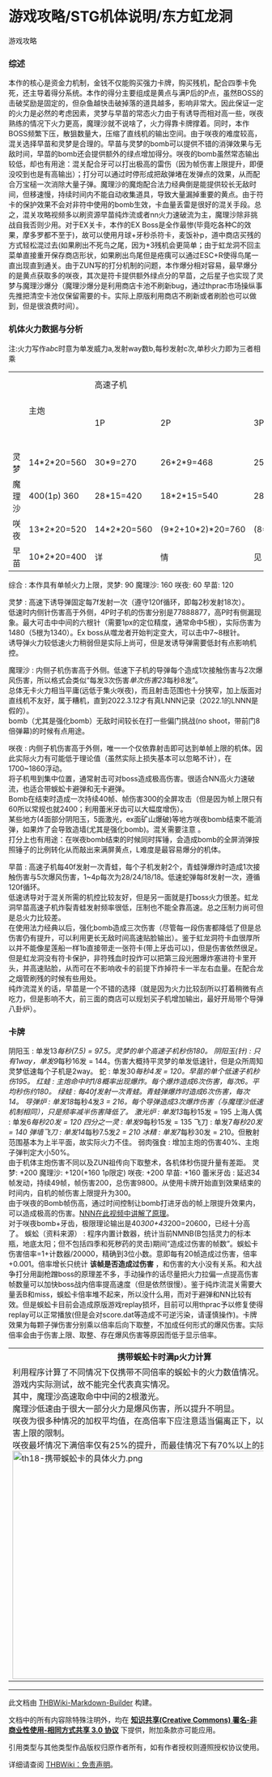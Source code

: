# 游戏攻略/STG机体说明/东方虹龙洞

<!-- source html: G:\repos\THBWiki-Markdown-Builder\THBWikiMarkdown\Temp\main\3\34\ns0%3A%E6%B8%B8%E6%88%8F%E6%94%BB%E7%95%A5%2FSTG%E6%9C%BA%E4%BD%93%E8%AF%B4%E6%98%8E%2F%E4%B8%9C%E6%96%B9%E8%99%B9%E9%BE%99%E6%B4%9E.html -->

游戏攻略


### 综述
  
本作的核心是资金力机制，金钱不仅能购买强力卡牌，购买残机，配合四季卡免死，还主导着得分系统。本作的得分主要组成是黄点与满P后的P点，虽然BOSS的击破奖励是固定的，但杂鱼越快击破掉落的道具越多，影响非常大。因此保证一定的火力是必然的考虑因素，灵梦与早苗的常态火力由于有诱导而相对高一些，咲夜熟练的情况下火力更高，魔理沙就不说啥了，火力得靠卡牌撑着。同时，本作BOSS频繁下压，散狙数量大，压缩了直线机的输出空间。由于咲夜的难度较高，混关选择早苗和灵梦是合理的。早苗与灵梦的bomb可以提供不错的消弹效果与无敌时间，早苗的bomb还会提供额外的绿点增加得分。咲夜的bomb虽然常态输出较低，却也有用途：混关配合牙可以打出极高的雷伤（因为帧伤害上限提升，即便没咬到也是有高输出）；打分可以通过时停形成把敌弹堵在发弹点的效果，从而配合万宝槌一次消除大量子弹。魔理沙的魔炮配合法力经典倒是能提供较长无敌时间，但移速慢，持续时间内不能自动收集道具，导致大量漏掉重要的黄点。由于符卡的保护效果不会对非符中使用的bomb生效，卡血量丢雷是很好的混关手段。总之，混关攻略视频多以刷资源早苗纯炸流或者nn火力速破流为主，魔理沙除非挑战自我否则少用。对于EX关卡，本作的EX Boss是全作最惨(毕竟吃各种C的效果，摩多罗都不至于)，故可以使用月球+牙秒杀符卡，麦饭补p，道中商店买残的方式轻松混过去(如果刷出不死鸟之尾，因为+3残机会更简单；由于虹龙洞不回主菜单直接重开保存商店形状，如果刷出鸟尾但是疮痍可以通过ESC+R使得鸟尾一直出现直到通关。由于ZUN写的打分机制的问题，本作爆分相对容易，最早爆分的是黄点获取多的咲夜，其次是符卡提供额外绿点分的早苗，之后星子也实现了灵梦与魔理沙爆分（魔理沙爆分是利用商店卡池不刷新bug，通过thprac市场操纵事先推把清空卡池仅保留需要的卡。实际上原版利用商店不刷新或者刷脸也可以做到，但是很浪费时间）。
  


### 机体火力数据与分析
  
注:火力写作a*b*c时意为单发威力a,发射way数b,每秒发射c次,单秒火力即为三者相乘
  


<table>

<tbody><tr>
<td rowspan="2">
</td>
<td rowspan="2">主炮
</td>
<td colspan="4">高速子机
</td>
<td colspan="4">低速子机
</td>
<td colspan="2">bomb
</td>
<td colspan="2">强化bomb
</td>
<td colspan="3">移动速度
</td></tr>
<tr>
<td>1P</td>
<td>2P</td>
<td>3P</td>
<td>4P</td>
<td>1P</td>
<td>2P</td>
<td>3P</td>
<td>4P</td>
<td>无敌</td>
<td>伤害</td>
<td>无敌</td>
<td>伤害</td>
<td>高速</td>
<td>低速</td>
<td>疾风木屐<sup id="cite_ref-1" class="reference"><a href="#cite_note-1">1</a></sup>
</td></tr>
<tr>
<td>灵梦</td>
<td>14*2*20=560</td>
<td>30*9=270</td>
<td>26*2*9=468</td>
<td>25*3*9=675</td>
<td>20*4*9=720</td>
<td>10*2*20=400</td>
<td>(7*2+8*2)*20=600</td>
<td>(7*4+10*2)*20=960</td>
<td>(7*4+8*4)*20=1200</td>
<td>300</td>
<td>忍</td>
<td>420</td>
<td>我</td>
<td>4.5</td>
<td rowspan="4">2.0</td>
<td rowspan="4">8.0
</td></tr>
<tr>
<td>魔理沙</td>
<td>400(1p) 360</td>
<td>28*15=420</td>
<td>18*2*15=540</td>
<td>28*3*15=1260</td>
<td>(28*2+22*2)*15=1500</td>
<td>3*23*8=552</td>
<td>3*14*2*8=672</td>
<td>3*(10*2+14)*8=816</td>
<td>3*(12*2+9*2)*8=1008</td>
<td>380</td>
<td>比</td>
<td>530</td>
<td>不</td>
<td>5.0
</td></tr>
<tr>
<td>咲夜</td>
<td>13*2*20=520</td>
<td>14*2*20=560</td>
<td>(9*2+10*2)*20=760</td>
<td>(8*2+9*2+14)*20=960</td>
<td>(8*4+9*4)*20=1360</td>
<td>14*2*20=560</td>
<td>9*4*20=720</td>
<td>(8*2+10*2+14)*20=1000</td>
<td>(8*4+9*4)*20=1360</td>
<td>180</td>
<td>填</td>
<td>300</td>
<td>干</td>
<td>4.5
</td></tr>
<tr>
<td>早苗</td>
<td>10*2*20=400</td>
<td>详</td>
<td>情</td>
<td>见</td>
<td>下</td>
<td>24*2*7.5=360</td>
<td>17*4*7.5=510</td>
<td>15*6*7.5=675</td>
<td>13*8*7.5=780</td>
<td>320</td>
<td>坑</td>
<td>440</td>
<td>了</td>
<td>4.5
</td></tr></tbody></table>



综合
: 本作具有单帧火力上限，灵梦: 90 魔理沙: 160 咲夜: 60 早苗: 120

灵梦
: 高速下诱导弹固定每7f发射一次（遵守120f循环，即每2秒发射18次）。  
低速时内侧针伤害高于外侧，4P时子机的伤害分别是77888877，高P时有侧漏现象。最大可击中中间的六根针（需要1px的定位精度，通常命中5根），实际伤害为1480（5根为1340）。Ex boss从噬龙者开始判定变大，可以击中7~8根针。  
诱导弹火力较低速火力稍弱但是实际上尚可，但是发诱导弹需要低封有点影响机控。

魔理沙
: 内侧子机伤害高于外侧。低速下子机的导弹每个造成1次接触伤害与2次爆风伤害，所以格式会类似“每发3次伤害*单次伤害23*每秒8发”。  
总体无卡火力相当平庸(远低于集火咲夜)，而且射击范围也十分狭窄，加上版面对直线机不友好，属于糟机，直到2022.3.12才有真LNNN记录（2022.1的LNNN是假的）。  
bomb（尤其是强化bomb）无敌时间较长在打一些偏门挑战(no shoot，带前门8倍弹幕)的时候有点用途。

咲夜
: 内侧子机伤害高于外侧，唯一一个仅依靠射击即可达到单帧上限的机体。因此实际火力有可能低于理论值（虽然实际上损失基本可以忽略不计），在1700~1860浮动。  
将子机甩到集中位置，通常射击可对boss造成极高伤害。很适合NN高火力速破流，也适合带蜈蚣卡避弹和无卡避弹。  
Bomb在结束时造成一次持续40帧、帧伤害300的全屏攻击（但是因为帧上限只有60所以常规也就2400；利用蕾米牙齿可以大幅度增伤）。  
某些地方(4面部分阴阳玉，5面激光，ex面矿山爆破)等地方咲夜bomb结束不能消弹，如果炸了会导致造墙(尤其是强化bomb)。混关需要注意 。  
打分上也有用途：在咲夜bomb结束的时候同时挥锤，会造成bomb的全屏消弹按照锤子的比例转化从而敲出来满屏黄点，L难度是最容易爆分的机体。

早苗
: 高速子机每40f发射一次青蛙，每个子机发射2个，青蛙弹爆炸时造成1次接触伤害与5次爆风伤害，1~4p每次为28/24/18/18。低速蛇弹每8f发射一次，遵循120f循环。  
低速诱导对于混关所需的机控比较友好，但是另一面就是打boss火力很差。虹龙洞早苗高速子机炸裂青蛙发射频率很低，压制也不能全靠高速。总之压制力尚可但是总火力比较差。  
在使用法力经典以后，强化bomb造成三次伤害（尽管每一段伤害都降低了但是总伤害仍有提升，可以利用更长无敌时间高速贴脸输出）。鉴于虹龙洞符卡血很厚所以并不能像星莲船一样1b直接带走一张符卡(带上牙齿可以)，但是伤害依然很足。  
但是虹龙洞没有符卡保护，非符残血时投炸可以把第三段光圈爆炸塞进符卡里开头，并高速贴脸，从而可在不影响收卡的前提下炸掉符卡一半左右血量。在配合龙之烟管刷残的时候有些用处。  
纯炸流混关的话，早苗是一个不错的选择（就是因为火力比较刮所以打着稍微有点吃力，但是影响不大，前三面的商店可以规划买子机增加输出，最好开局带个导弹八卦炉）。


### 卡牌
阴阳玉
: 单发13*每秒(7.5) = 97.5。灵梦的单个高速子机秒伤180。
阴阳玉(针)
: 只有1way，单发9*每秒16发 = 144。伤害大概持平灵梦的单发低速针，但是众所周知灵梦低速每个子机是2way。
蛇
: 单发30*每秒4发 = 120。早苗的单个低速子机秒伤195。
红蛙
: 主炮命中时1/8概率出现爆炸。每个爆炸造成6次伤害，每次6。平均秒伤约180。
绿蛙
: 每40f发射一次青蛙。青蛙弹爆炸时造成6次伤害，每次14。
导弹炉
: 单发18*每秒4发*3 = 216。每个导弹造成3次爆炸伤害（与魔理沙低速机制相同），只是频率减半伤害降低了。
激光炉
: 单发13*每秒15发 = 195
上海人偶
: 单发6*每秒20发 = 120
四分之一灵
: 单发9*每秒15发 = 135
飞刀
: 单发7*每秒20发 = 140
弹墙飞刀
: 单发14*每秒7.5发*2 = 210
冰精
: 单发7*每秒30发 = 210。但散射范围基本为上半平面，故实际火力不佳。
弱肉强食
: 增加主炮的伤害40%、主炮子弹判定大小50%。  
由于机体主炮伤害不同以及ZUN祖传向下取整术，各机体秒伤提升量有差距。 灵梦: +200 魔理沙: +120(+160 1p限定) 咲夜: +200 早苗: +160
蕾米牙齿
: 延迟34帧发动，持续49帧，帧伤害200，总伤害9800。从使用卡牌开始直到效果结束的时间内，自机的帧伤害上限提升为300。  
由于咲夜的Bomb帧伤高，通过时间控制让bomb打进牙齿的帧上限提升效果内，可以造成极高的伤害。[NNN在此视频中讲解了原理](https://www.bilibili.com/video/BV1x64y1d7QE)。  
对于咲夜bomb+牙齿，极限理论输出是40*300+43*200=20600，已经十分高了。
蜈蚣（资料来源）
: 程序内置计数器，统计当前NMNB(B包括灵力的标本瓶，地底太阳；但不包括四季和死秽药的灵击)期间“造成过伤害的帧数”。蜈蚣卡伤害倍率=1+计数器/20000，精确到3位小数。意即每有20帧造成过伤害，倍率+0.001。倍率增长只统计 **该帧是否造成过伤害** ，和伤害的大小没有关系。和大战争打分用副枪蹭boss的原理差不多，手动操作的话尽量把火力拉偏一点提高伤害帧数量可以加快boss战内倍率提高速度（但是依然很慢）。鉴于纯炸流混关需要大量丢B和miss，蜈蚣卡倍率堆不起来，所以没什么用，而对于避弹和NN比较有效。但是蜈蚣卡目前会造成原版游戏replay损坏，目前可以用thprac予以修复使得replay可以正常播放(但是会对score.dat等造成不可逆污染，请谨慎操作)。卡牌效果为每颗子弹伤害分别乘以倍率后向下取整，不加成任何形式的爆风伤害。实际倍率会由于伤害上限、取整、存在爆风伤害等原因而低于显示倍率。


<table>

<tbody><tr>
<th>携带蜈蚣卡时满p火力计算
</th></tr>
<tr>
<td>利用程序计算了不同情况下仅携带不同倍率的蜈蚣卡的火力数值情况。注意由于并非游戏内实际测试，故不能完全代表真实情况。<br>其中，魔理沙高速取命中中间的2根激光。<br>魔理沙低速由于很大一部分火力是爆风伤害，所以提升不明显。<br>咲夜为很多种情况的加权平均值，在高倍率下应注意适当偏离正下，以削弱较低的伤害上限的限制。<br>咲夜最坏情况下满倍率仅有25%的提升，而最佳情况下有70%以上的提升。<br><a href="./文件-th18-携带蜈蚣卡的具体火力.png.md" class="image"><img alt="th18-携带蜈蚣卡的具体火力.png" src="https://upload.thwiki.cc/thumb/0/07/th18-%E6%90%BA%E5%B8%A6%E8%9C%88%E8%9A%A3%E5%8D%A1%E7%9A%84%E5%85%B7%E4%BD%93%E7%81%AB%E5%8A%9B.png/600px-th18-%E6%90%BA%E5%B8%A6%E8%9C%88%E8%9A%A3%E5%8D%A1%E7%9A%84%E5%85%B7%E4%BD%93%E7%81%AB%E5%8A%9B.png" decoding="async" loading="lazy" width="600" height="450" srcset="https://upload.thwiki.cc/0/07/th18-%E6%90%BA%E5%B8%A6%E8%9C%88%E8%9A%A3%E5%8D%A1%E7%9A%84%E5%85%B7%E4%BD%93%E7%81%AB%E5%8A%9B.png 1.5x" data-file-width="700" data-file-height="525"></a>
</td></tr></tbody></table>


[^cite_note-1]: 携带疾风木屐卡牌时，高速统一为8.0，低速不变





---

此文档由 [THBWiki-Markdown-Builder](https://github.com/Delsin-Yu/THBWiki-Markdown-Builder) 构建。

文档中的所有内容除特殊注明外，均在 [**知识共享(Creative Commons) 署名-非商业性使用-相同方式共享 3.0 协议**](https://creativecommons.org/licenses/by-sa/3.0/deed.zh-hans) 下提供，附加条款亦可能应用。

引用类型与其他类型作品版权归原作者所有，如有作者授权则遵照授权协议使用。

详细请查阅 [THBWiki：免责声明](https://thbwiki.cc/THBWiki:%E5%85%8D%E8%B4%A3%E5%A3%B0%E6%98%8E)。

